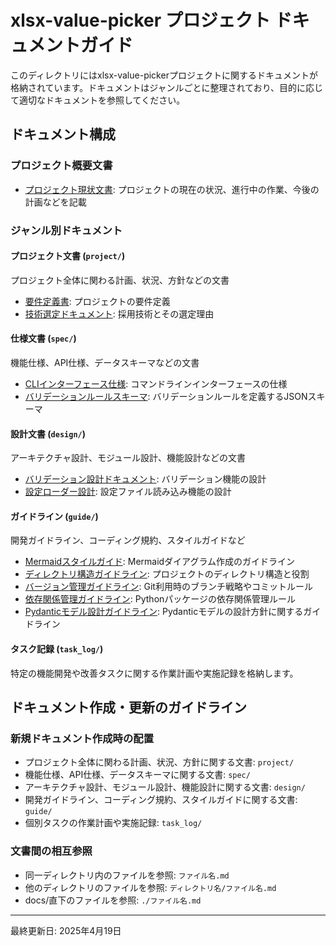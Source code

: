 # xlsx-value-picker プロジェクト ドキュメントガイド

このディレクトリにはxlsx-value-pickerプロジェクトに関するドキュメントが格納されています。ドキュメントはジャンルごとに整理されており、目的に応じて適切なドキュメントを参照してください。

## ドキュメント構成

### プロジェクト概要文書

- [プロジェクト現状文書](./project-status.md): プロジェクトの現在の状況、進行中の作業、今後の計画などを記載

### ジャンル別ドキュメント

#### プロジェクト文書 (`project/`)

プロジェクト全体に関わる計画、状況、方針などの文書

- [要件定義書](./project/requirements.md): プロジェクトの要件定義
- [技術選定ドキュメント](./project/technology-selection.md): 採用技術とその選定理由

#### 仕様文書 (`spec/`)

機能仕様、API仕様、データスキーマなどの文書

- [CLIインターフェース仕様](./spec/cli-spec.md): コマンドラインインターフェースの仕様
- [バリデーションルールスキーマ](./spec/rule-schema.json): バリデーションルールを定義するJSONスキーマ

#### 設計文書 (`design/`)

アーキテクチャ設計、モジュール設計、機能設計などの文書

- [バリデーション設計ドキュメント](./design/validation-design.md): バリデーション機能の設計
- [設定ローダー設計](./design/config-loader-design.md): 設定ファイル読み込み機能の設計

#### ガイドライン (`guide/`)

開発ガイドライン、コーディング規約、スタイルガイドなど

- [Mermaidスタイルガイド](./guide/mermaid-style-guide.md): Mermaidダイアグラム作成のガイドライン
- [ディレクトリ構造ガイドライン](./guide/directory-structure-guideline.md): プロジェクトのディレクトリ構造と役割
- [バージョン管理ガイドライン](./guide/version-control-guideline.md): Git利用時のブランチ戦略やコミットルール
- [依存関係管理ガイドライン](./guide/dependency-management-guideline.md): Pythonパッケージの依存関係管理ルール
- [Pydanticモデル設計ガイドライン](./guide/pydantic-model-design-guideline.md): Pydanticモデルの設計方針に関するガイドライン

#### タスク記録 (`task_log/`)

特定の機能開発や改善タスクに関する作業計画や実施記録を格納します。

## ドキュメント作成・更新のガイドライン

### 新規ドキュメント作成時の配置

- プロジェクト全体に関わる計画、状況、方針に関する文書: `project/`
- 機能仕様、API仕様、データスキーマに関する文書: `spec/`
- アーキテクチャ設計、モジュール設計、機能設計に関する文書: `design/`
- 開発ガイドライン、コーディング規約、スタイルガイドに関する文書: `guide/`
- 個別タスクの作業計画や実施記録: `task_log/`

### 文書間の相互参照

- 同一ディレクトリ内のファイルを参照: `ファイル名.md`
- 他のディレクトリのファイルを参照: `ディレクトリ名/ファイル名.md`
- docs/直下のファイルを参照: `./ファイル名.md`

---

最終更新日: 2025年4月19日